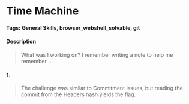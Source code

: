 # Time Machine

#### Tags: General Skills, browser_webshell_solvable, git

#### Description
> What was I working on? I remember writing a note to help me remember ...

#### 1. 
> The challenge was similar to Commitment Issues, but reading the commit from the Headers hash yields the flag. 